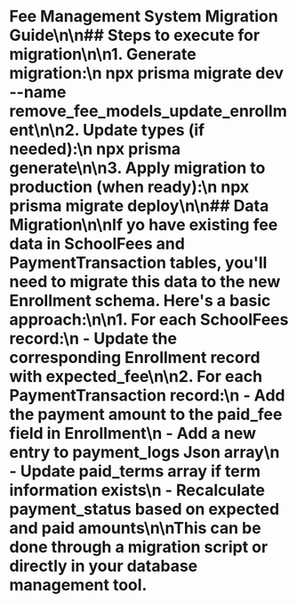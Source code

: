 # Fee Management System Migration Guide\n\n## Steps to execute for migration\n\n1. Generate migration:\n   npx prisma migrate dev --name remove_fee_models_update_enrollment\n\n2. Update types (if needed):\n   npx prisma generate\n\n3. Apply migration to production (when ready):\n   npx prisma migrate deploy\n\n## Data Migration\n\nIf yo have existing fee data in SchoolFees and PaymentTransaction tables, you'll need to migrate this data to the new Enrollment schema. Here's a basic approach:\n\n1. For each SchoolFees record:\n   - Update the corresponding Enrollment record with expected_fee\n\n2. For each PaymentTransaction record:\n   - Add the payment amount to the paid_fee field in Enrollment\n   - Add a new entry to payment_logs Json array\n   - Update paid_terms array if term information exists\n   - Recalculate payment_status based on expected and paid amounts\n\nThis can be done through a migration script or directly in your database management tool.
